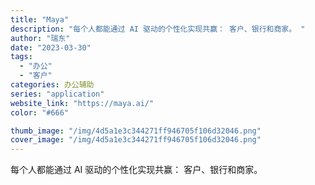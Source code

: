 ```yaml
---
title: "Maya"
description: "每个人都能通过 AI 驱动的个性化实现共赢： 客户、银行和商家。 "
author: "瑞东"
date: "2023-03-30"
tags:
  - "办公"
  - "客户"
categories: 办公辅助
series: "application"
website_link: "https://maya.ai/"
color: "#666"

thumb_image: "/img/4d5a1e3c344271ff946705f106d32046.png"
cover_image: "/img/4d5a1e3c344271ff946705f106d32046.png"
---
```


每个人都能通过 AI 驱动的个性化实现共赢： 客户、银行和商家。 